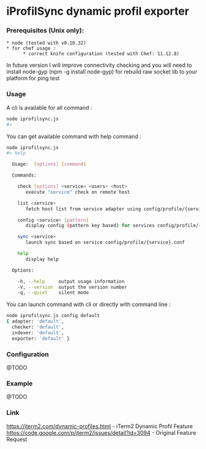 iProfilSync dynamic profil exporter
===

### Prerequisites (Unix only):

    * node (tested with v0.10.32)
    * for chef usage :
          * correct knife configuration (tested with Chef: 11.12.8)

In future version I will improve connectivity checking and you will need to install node-gyp (npm -g install node-gyp) 
for rebuild raw socket lib to your platform for ping test

### Usage

A cli is available for all command :
```sh
node iprofilsync.js
#>
```

You can get available command with help command :
```sh
node iprofilsync.js
#> help

  Usage:  [options] [command]

  Commands:

    check [options] <service> <users> <host>
       execute "service" check on remote host

    list <service>
       fetch host list from service adapter using config/profile/{service}.conf

    config <service> [pattern]
       display config (pattern key based) for services config/profile/{service}.conf

    sync <service>
       launch sync based on service config/profile/{service}.conf

    help
       display help

  Options:

    -h, --help     output usage information
    -V, --version  output the version number
    -q, --quiet    silent mode
```

You can launch command with cli or directly with command line :
```sh
node iprofilsync.js config default
{ adapter: 'default',
  checker: 'default',
  indexer: 'default',
  exporter: 'default' }
```

### Configuration

@TODO

### Example

@TODO


### Link
https://iterm2.com/dynamic-profiles.html - iTerm2 Dynamic Profil Feature
https://code.google.com/p/iterm2/issues/detail?id=3094 - Original Feature Request


